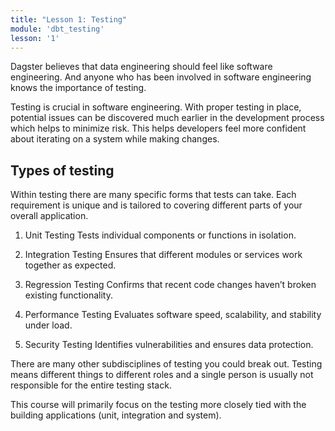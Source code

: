 ```yaml
---
title: "Lesson 1: Testing"
module: 'dbt_testing'
lesson: '1'
---
```


Dagster believes that data engineering should feel like software engineering. And anyone who has been involved in software engineering knows the importance of testing.

Testing is crucial in software engineering. With proper testing in place, potential issues can be discovered much earlier in the development process which helps to minimize risk. This helps developers feel more confident about iterating on a system while making changes.

## Types of testing

Within testing there are many specific forms that tests can take. Each requirement is unique and is tailored to covering different parts of your overall application.

1. Unit Testing
Tests individual components or functions in isolation.

2. Integration Testing
Ensures that different modules or services work together as expected.

3. Regression Testing
Confirms that recent code changes haven’t broken existing functionality.

4. Performance Testing
Evaluates software speed, scalability, and stability under load.

5. Security Testing
Identifies vulnerabilities and ensures data protection.

There are many other subdisciplines of testing you could break out. Testing means different things to different roles and a single person is usually not responsible for the entire testing stack.

This course will primarily focus on the testing more closely tied with the building applications (unit, integration and system).